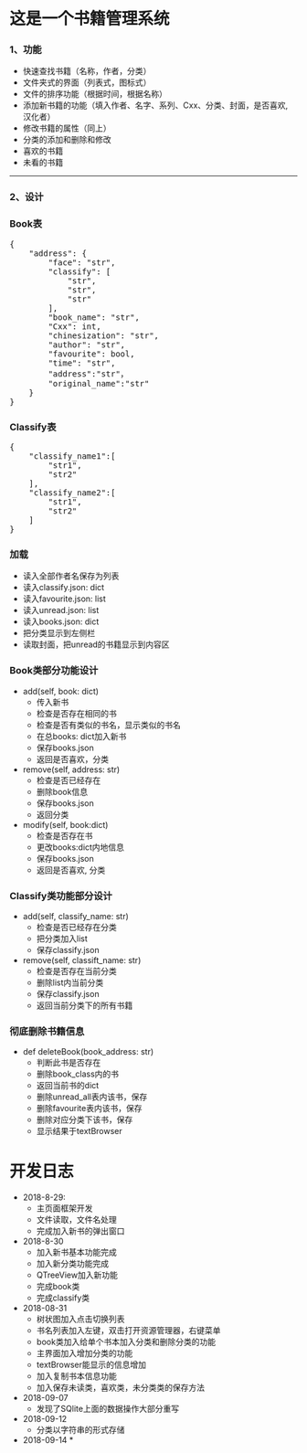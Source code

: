 # 这是一个书籍管理系统
### 1、功能
* 快速查找书籍（名称，作者，分类）
* 文件夹式的界面（列表式，图标式）
* 文件的排序功能（根据时间，根据名称）
* 添加新书籍的功能（填入作者、名字、系列、Cxx、分类、封面，是否喜欢, 汉化者）
* 修改书籍的属性（同上）
* 分类的添加和删除和修改
* 喜欢的书籍
* 未看的书籍

****
### 2、设计
### Book表
<pre>
{
    "address": {
        "face": "str",
        "classify": [
            "str",
            "str",
            "str"
        ],
        "book_name": "str",
        "Cxx": int,
        "chinesization": "str",
        "author": "str",
        "favourite": bool,
        "time": "str",
        "address":"str"，
        "original_name":"str"
    }
}
</pre>
### Classify表
<pre>
{
    "classify_name1":[
        "str1",
        "str2"
    ],
    "classify_name2":[
        "str1",
        "str2"
    ]
}
</pre>
### 加载
* 读入全部作者名保存为列表
* 读入classify.json: dict
* 读入favourite.json: list
* 读入unread.json: list
* 读入books.json: dict
* 把分类显示到左侧栏
* 读取封面，把unread的书籍显示到内容区

### Book类部分功能设计
* add(self, book: dict)
    * 传入新书
    * 检查是否存在相同的书
    * 检查是否有类似的书名，显示类似的书名
    * 在总books: dict加入新书
    * 保存books.json
    * 返回是否喜欢，分类
* remove(self, address: str)
    * 检查是否已经存在
    * 删除book信息
    * 保存books.json
    * 返回分类
* modify(self, book:dict)
    * 检查是否存在书
    * 更改books:dict内地信息
    * 保存books.json
    * 返回是否喜欢, 分类
### Classify类功能部分设计
* add(self, classify_name: str)
    * 检查是否已经存在分类
    * 把分类加入list
    * 保存classify.json
* remove(self, classift_name: str)
    * 检查是否存在当前分类
    * 删除list内当前分类
    * 保存classify.json
    * 返回当前分类下的所有书籍
### 彻底删除书籍信息
* def deleteBook(book_address: str)
    * 判断此书是否存在
    * 删除book_class内的书
    * 返回当前书的dict
    * 删除unread_all表内该书，保存
    * 删除favourite表内该书，保存
    * 删除对应分类下该书，保存
    * 显示结果于textBrowser


# 开发日志
* 2018-8-29: 
    * 主页面框架开发
    * 文件读取，文件名处理
    * 完成加入新书的弹出窗口
* 2018-8-30
    * 加入新书基本功能完成
    * 加入新分类功能完成
    * QTreeView加入新功能
    * 完成book类
    * 完成classify类
* 2018-08-31
    * 树状图加入点击切换列表
    * 书名列表加入左键，双击打开资源管理器，右键菜单
    * book类加入给单个书本加入分类和删除分类的功能
    * 主界面加入增加分类的功能
    * textBrowser能显示的信息增加
    * 加入复制书本信息功能
    * 加入保存未读类，喜欢类，未分类类的保存方法
* 2018-09-07
    * 发现了SQlite上面的数据操作大部分重写
* 2018-09-12
    * 分类以字符串的形式存储
* 2018-09-14
    * 